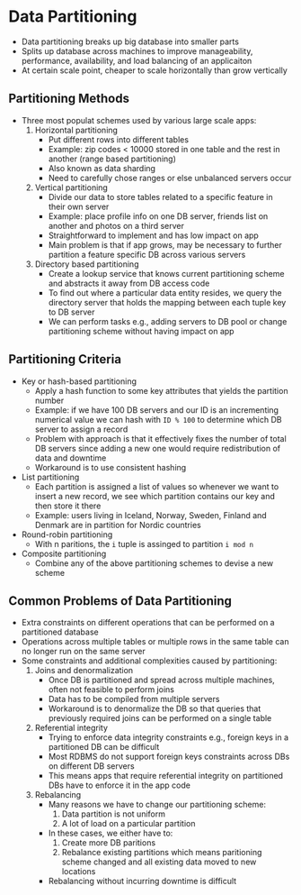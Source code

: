# Data Partitioning

- Data partitioning breaks up big database into smaller parts
- Splits up database across machines to improve manageability, performance, availability, and load balancing of an applicaiton
- At certain scale point, cheaper to scale horizontally than grow vertically

## Partitioning Methods

- Three most populat schemes used by various large scale apps:
    1. Horizontal partitioning
        * Put different rows into different tables
        * Example: zip codes < 10000 stored in one table and the rest in another (range based partitioning)
        * Also known as data sharding
        * Need to carefully chose ranges or else unbalanced servers occur
    2. Vertical partitioning
        * Divide our data to store tables related to a specific feature in their own server
        * Example: place profile info on one DB server, friends list on another and photos on a third server
        * Straightforward to implement and has low impact on app
        * Main problem is that if app grows, may be necessary to further partition a feature specific DB across various servers
    3. Directory based partitioning
        * Create a lookup service that knows current partitioning scheme and abstracts it away from DB access code
        * To find out where a particular data entity resides, we query the directory server that holds the mapping between each tuple key to DB server
        * We can perform tasks e.g., adding servers to DB pool or change partitioning scheme without having impact on app

## Partitioning Criteria

- Key or hash-based partitioning
    * Apply a hash function to some key attributes that yields the partition number
    * Example: if we have 100 DB servers and our ID is an incrementing numerical value we can hash with `ID % 100` to determine which DB server to assign a record
    * Problem with approach is that it effectively fixes the number of total DB servers since adding a new one would require redistribution of data and downtime
    * Workaround is to use consistent hashing
- List partitioning
    * Each partition is assigned a list of values so whenever we want to insert a new record, we see which partition contains our key and then store it there
    * Example: users living in Iceland, Norway, Sweden, Finland and Denmark are in partition for Nordic countries
- Round-robin partitioning
    * With n paritions, the `i` tuple is assinged to partition `i mod n`
- Composite partitioning
    * Combine any of the above partitioning schemes to devise a new scheme

## Common Problems of Data Partitioning

- Extra constraints on different operations that can be performed on a partitioned database
- Operations across multiple tables or multiple rows in the same table can no longer run on the same server
- Some constraints and additional complexities caused by partitioning:
    1. Joins and denormalization
        * Once DB is partitioned and spread across multiple machines, often not feasible to perform joins
        * Data has to be compiled from multiple servers
        * Workaround is to denormalize the DB so that queries that previously required joins can be performed on a single table
    2. Referential integrity
        * Trying to enforce data integrity constraints e.g., foreign keys in a partitioned DB can be difficult
        * Most RDBMS do not support foreign keys constraints across DBs on different DB servers
        * This means apps that require referential integrity on partitioned DBs have to enforce it in the app code
    3. Rebalancing
        * Many reasons we have to change our partitioning scheme:
            1. Data partition is not uniform
            2. A lot of load on a particular partition
        * In these cases, we either have to:
            1. Create more DB paritions
            2. Rebalance existing partitions which means paritioning scheme changed and all existing data moved to new locations
        * Rebalancing without incurring downtime is difficult